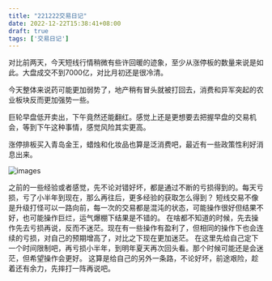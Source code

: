 ```yaml
---
title: "221222交易日记"
date: 2022-12-22T15:38:41+08:00
draft: true
tags: ['交易日记']
---
```


对比前两天，今天短线行情稍微有些许回暖的迹象，至少从涨停板的数量来说是如此。大盘成交不到7000亿，对比月初还是很冷清。

今天整体来说药可能更加弱势了，地产稍有冒头就被打回去，消费和异军突起的农业板块反而更加强势一些。

巨轮早盘低开卖出，下午竟然还能翻红。感觉上还是更想要去把握早盘的交易机会，等到下午这种事情，感觉风险其实更高。

涨停排板买入青岛金王，蜡烛和化妆品也算是泛消费吧，最近有一些政策性利好消息出来。

![images](/images/221222/IMG_CA72587B84E0-1.jpeg)

之前的一些经验或者感觉，先不论对错好坏，都是通过不断的亏损得到的。每天亏损，亏了小半年到现在，那么再往后，更多经验的获取怎么得到？
短线交易不像是升级打怪可以一路向前，每一次的交易都是混沌的状态，可能操作很好但结果不好，也可能操作巨烂，运气爆棚下结果是不错的。
在啥都不知道的时候，先去操作先去亏损再说，反而不迷茫。现在有一些操作有盈利了，但相同的操作下也会连续的亏损，对自己的预期增高了，对比之下现在更加迷茫。
在这里先给自己定下一个时间限制吧，再亏损小半年，到明年夏天再次回头看。那个时候可能还是会迷茫，但希望操作会更好。
这算是给自己的另外一条路，不论好坏，前途艰险，趁着还有余力，先摔打一阵再说吧。